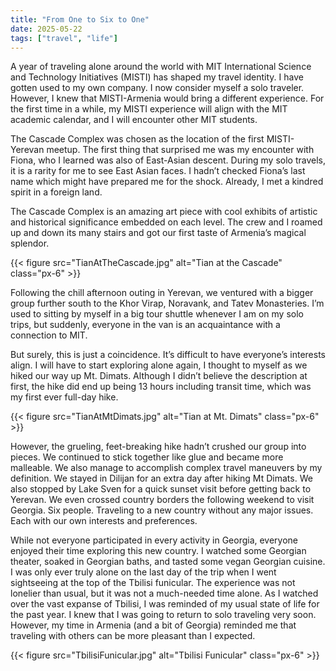 ```yaml
---
title: "From One to Six to One"
date: 2025-05-22
tags: ["travel", "life"]
---
```


A year of traveling alone around the world with MIT International Science and Technology Initiatives (MISTI) has shaped my travel identity. I have gotten used to my own company. I now consider myself a solo traveler. However, I knew that MISTI-Armenia would bring a different experience. For the first time in a while, my MISTI experience will align with the MIT academic calendar, and I will encounter other MIT students. 

The Cascade Complex was chosen as the location of the first MISTI-Yerevan meetup. The first thing that surprised me was my encounter with Fiona, who I learned was also of East-Asian descent. During my solo travels, it is a rarity for me to see East Asian faces. I hadn’t checked Fiona’s last name which might have prepared me for the shock. Already, I met a kindred spirit in a foreign land.

The Cascade Complex is an amazing art piece with cool exhibits of artistic and historical significance embedded on each level. The crew and I roamed up and down its many stairs and got our first taste of Armenia’s magical splendor.

{{< figure src="TianAtTheCascade.jpg" alt="Tian at the Cascade" class="px-6" >}}

Following the chill afternoon outing in Yerevan, we ventured with a bigger group further south to the Khor Virap, Noravank, and Tatev Monasteries. I’m used to sitting by myself in a big tour shuttle whenever I am on my solo trips, but suddenly, everyone in the van is an acquaintance with a connection to MIT.

But surely, this is just a coincidence. It’s difficult to have everyone’s interests align. I will have to start exploring alone again, I thought to myself as we hiked our way up Mt. Dimats. Although I didn’t believe the description at first, the hike did end up being 13 hours including transit time, which was my first ever full-day hike.

{{< figure src="TianAtMtDimats.jpg" alt="Tian at Mt. Dimats" class="px-6" >}}

However, the grueling, feet-breaking hike hadn’t crushed our group into pieces. We continued to stick together like glue and became more malleable. We also manage to accomplish complex travel maneuvers by my definition. We stayed in Dilijan for an extra day after hiking Mt Dimats. We also stopped by Lake Sven for a quick sunset visit before getting back to Yerevan. We even crossed country borders the following weekend to visit Georgia. Six people. Traveling to a new country without any major issues. Each with our own interests and preferences. 

While not everyone participated in every activity in Georgia, everyone enjoyed their time exploring this new country. I watched some Georgian theater, soaked in Georgian baths, and tasted some vegan Georgian cuisine. I was only ever truly alone on the last day of the trip when I went sightseeing at the top of the Tbilisi funicular. The experience was not lonelier than usual, but it was not a much-needed time alone. As I watched over the vast expanse of Tbilisi, I was reminded of my usual state of life for the past year. I knew that I was going to return to solo traveling very soon. However, my time in Armenia (and a bit of Georgia) reminded me that traveling with others can be more pleasant than I expected.

{{< figure src="TbilisiFunicular.jpg" alt="Tbilisi Funicular" class="px-6" >}}

